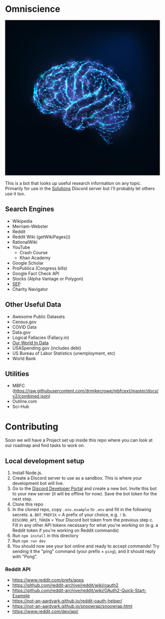 # Omniscience

![Omniscience Logo](./logo.jpg)

This is a bot that looks up useful research information on any topic. Primarily for use in the [Solutions](https://medium.com/solutions) Discord server but I'll probably let others use it too.

## Search Engines

- Wikipedia
- Merriam-Webster
- Reddit
- Reddit Wiki (getWikiPages())
- RationalWiki
- YouTube
  - Crash Course
  - Khan Academy
- Google Scholar
- ProPublica (Congress bills)
- Google Fact Check API
- Stocks (Alpha Vantage or Polygon)
- [SEP](https://github.com/AFFogarty/SEP-Bot/blob/master/reddit-bot/sep/sep_search_result.py#L25)
- Charity Navigator

## Other Useful Data

- Awesome Public Datasets
- Census.gov
- COVID Data
- Data.gov
- Logical Fallacies (Fallacy.in)
- [Our World In Data](https://github.com/owid)
- USASpending.gov (includes debt)
- US Bureau of Labor Statistics (unemployment, etc)
- World Bank

## Utilities

- MBFC (https://raw.githubusercontent.com/drmikecrowe/mbfcext/master/docs/v2/combined.json)
- Outline.com
- Sci-Hub

# Contributing

Soon we will have a Project set up inside this repo where you can look at our roadmap and find tasks to work on.

## Local development setup

1. Install Node.js.
2. Create a Discord server to use as a sandbox. This is where your development bot will live.
3. Go to the [Discord Developer Portal](https://discord.com/developers/applications) and create a new bot. Invite this bot to your new server (it will be offline for now). Save the bot token for the next step.
4. Clone this repo
5. In the cloned repo, copy  `.env.example` to `.env` and fill in the following secrets:
  a. `BOT_PREFIX` = A prefix of your choice, e.g. `!`
  b. `DISCORD_API_TOKEN` = Your Discord bot token from the previous step
  c. Fill in any other API tokens necessary for what you're working on (e.g. a Reddit token if you're working on Reddit commands)
4. Run `npm install` in this directory
5. Run `npm run dev`
6. You should now see your bot online and ready to accept commands! Try sending it the "ping" command (your prefix + `ping`), and it should reply with "Pong".

### Reddit API
- https://www.reddit.com/prefs/apps
- https://github.com/reddit-archive/reddit/wiki/oauth2
- https://github.com/reddit-archive/reddit/wiki/OAuth2-Quick-Start-Example
- https://not-an-aardvark.github.io/reddit-oauth-helper/
- https://not-an-aardvark.github.io/snoowrap/snoowrap.html
- https://www.reddit.com/dev/api/

